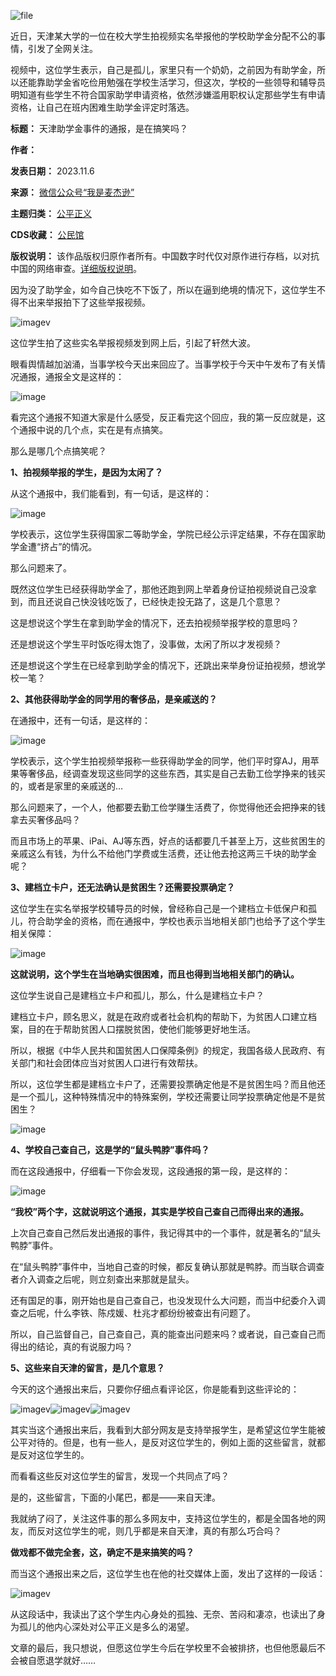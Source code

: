 ![file](https://chinadigitaltimes.net/chinese/files/2023/11/image-1699271621438.png)


近日，天津某大学的一位在校大学生拍视频实名举报他的学校助学金分配不公的事情，引发了全网关注。


视频中，这位学生表示，自己是孤儿，家里只有一个奶奶，之前因为有助学金，所以还能靠助学金省吃俭用勉强在学校生活学习，但这次，学校的一些领导和辅导员明知道有些学生不符合国家助学申请资格，依然涉嫌滥用职权认定那些学生有申请资格，让自己在班内困难生助学金评定时落选。




**标题：** 天津助学金事件的通报，是在搞笑吗？  

**作者：**   

**发表日期：** 2023.11.6  

**来源：** [微信公众号“我是麦杰逊”](https://web.archive.org/web/https://mp.weixin.qq.com/s/_Bpe-NHTXLDhxa3uYmNN7g)  

**主题归类：** [公平正义](https://chinadigitaltimes.net/space/公平正义)  

**CDS收藏：** [公民馆](https://chinadigitaltimes.net/space/%E5%85%AC%E6%B0%91%E9%A6%86)  

**版权说明：** 该作品版权归原作者所有。中国数字时代仅对原作进行存档，以对抗中国的网络审查。[详细版权说明](https://chinadigitaltimes.net/chinese/copyright)。


因为没了助学金，如今自己快吃不下饭了，所以在逼到绝境的情况下，这位学生不得不出来举报拍下了这些举报视频。


![imagev](https://chinadigitaltimes.net/chinese/files/2023/11/post-701887-6548d4e484d79.png)


这位学生拍了这些实名举报视频发到网上后，引起了轩然大波。


眼看舆情越加汹涌，当事学校今天出来回应了。当事学校于今天中午发布了有关情况通报，通报全文是这样的：


![image](https://chinadigitaltimes.net/chinese/files/2023/11/post-701887-6548d4e49becc.png)


看完这个通报不知道大家是什么感受，反正看完这个回应，我的第一反应就是，这个通报中说的几个点，实在是有点搞笑。


那么是哪几个点搞笑呢？


**1、拍视频举报的学生，是因为太闲了？** ‍‍


从这个通报中，我们能看到，有一句话，是这样的：


![image](https://chinadigitaltimes.net/chinese/files/2023/11/post-701887-6548d4e4a6bb3.png)


学校表示，这位学生获得国家二等助学金，学院已经公示评定结果，不存在国家助学金遭“挤占”的情况。


那么问题来了。


既然这位学生已经获得助学金了，那他还跑到网上举着身份证拍视频说自己没拿到，而且还说自己快没钱吃饭了，已经快走投无路了，这是几个意思？‍‍


这是想说这个学生在拿到助学金的情况下，还去拍视频举报学校的意思吗？‍


还是想说这个学生平时饭吃得太饱了，没事做，太闲了所以才发视频？‍


还是想说这个学生在已经拿到助学金的情况下，还跳出来举身份证拍视频，想讹学校一笔？


**2、其他获得助学金的同学用的奢侈品，是亲戚送的？** ‍‍‍


在通报中，还有一句话，是这样的：


![image](https://chinadigitaltimes.net/chinese/files/2023/11/post-701887-6548d4e4b451c.png)


学校表示，这个学生拍视频举报称一些获得助学金的同学，他们平时穿AJ，用苹果等奢侈品，经调查发现这些同学的这些东西，其实是自己去勤工俭学挣来的钱买的，或者是家里的亲戚送的…‍‍‍‍‍‍‍‍‍‍‍‍‍‍‍


那么问题来了，一个人，他都要去勤工俭学赚生活费了，你觉得他还会把挣来的钱拿去买奢侈品吗？‍‍‍‍‍‍


而且市场上的苹果、iPai、AJ等东西，好点的话都要几千甚至上万，这些贫困生的亲戚这么有钱，为什么不给他门学费或生活费，还让他去抢这两三千块的助学金呢？


**3、建档立卡户，还无法确认是贫困生？还需要投票确定？** ‍


这位学生在实名举报学校辅导员的时候，曾经称自己是一个建档立卡低保户和孤儿，符合助学金的资格，而在通报中，学校也表示当地相关部门也给予了这个学生相关保障：


![image](https://chinadigitaltimes.net/chinese/files/2023/11/post-701887-6548d4e4bfa06.png)


**这就说明，这个学生在当地确实很困难，而且也得到当地相关部门的确认。** ‍‍


这位学生说自己是建档立卡户和孤儿，那么，什么是建档立卡户？


建档立卡户，顾名思义，就是在政府或者社会机构的帮助下，为贫困人口建立档案，目的在于帮助贫困人口摆脱贫困，使他们能够更好地生活。


所以，根据《中华人民共和国贫困人口保障条例》的规定，我国各级人民政府、有关部门和社会团体应当对贫困人口进行有效帮扶。


所以，这位学生都是建档立卡户了，还需要投票确定他是不是贫困生吗？而且他还是一个孤儿，这种特殊情况中的特殊案例，学校还需要让同学投票确定他是不是贫困生？


![image](https://chinadigitaltimes.net/chinese/files/2023/11/post-701887-6548d4e4c7c84.png)


**4、学校自己查自己，这是学的“鼠头鸭脖”事件吗？** 


而在这段通报中，仔细看一下你会发现，这段通报的第一段，是这样的：


![image](https://chinadigitaltimes.net/chinese/files/2023/11/post-701887-6548d4e4d4f0c.png)


**“我校”两个字，这就说明这个通报，其实是学校自己查自己而得出来的通报。** ‍


上次自己查自己然后发出通报的事件，我记得其中的一个事件，就是著名的“鼠头鸭脖”事件。


在“鼠头鸭脖”事件中，当地自己查的时候，都反复确认那就是鸭脖。而当联合调查者介入调查之后呢，则立刻查出来那就是鼠头。‍‍‍‍‍


还有国足的事，刚开始也是自己查自己，也没发现什么大问题，而当中纪委介入调查之后呢，什么李铁、陈戍媛、杜兆才都纷纷被查出有问题了。‍


所以，自己监督自己，自己查自己，真的能查出问题来吗？或者说，自己查自己而得出的结论，真的有说服力吗？‍‍‍‍‍‍‍‍‍‍‍


**5、这些来自天津的留言，是几个意思？** 


今天的这个通报出来后，只要你仔细点看评论区，你是能看到这些评论的：


![imagev](https://chinadigitaltimes.net/chinese/files/2023/11/post-701887-6548d4e4e3e9c.png)![imagev](https://chinadigitaltimes.net/chinese/files/2023/11/post-701887-6548d4e4ee61f.png)![imagev](https://chinadigitaltimes.net/chinese/files/2023/11/post-701887-6548d4e5051ae.png)


其实当这个通报出来后，我看到大部分网友是支持举报学生，是希望这位学生能被公平对待的。但是，也有一些人，是反对这位学生的，例如上面的这些留言，就都是反对这位学生的。‍‍‍‍‍


而看看这些反对这位学生的留言，发现一个共同点了吗？


是的，这些留言，下面的小尾巴，都是——来自天津。


我就纳了闷了，关注这件事的那么多网友中，支持这位学生的，都是全国各地的网友，而反对这位学生的呢，则几乎都是来自天津，真的有那么巧合吗？‍‍‍‍‍


**做戏都不做完全套，这，确定不是来搞笑的吗？** ‍‍


而当这个通报出来之后，这位学生也在他的社交媒体上面，发出了这样的一段话：


![imagev](https://chinadigitaltimes.net/chinese/files/2023/11/post-701887-6548d4e51603a.png)


从这段话中，我读出了这个学生内心身处的孤独、无奈、苦闷和凄凉，也读出了身为孤儿的他内心深处对公平正义是多么的渴望。


文章的最后，我只想说，但愿这位学生今后在学校里不会被排挤，也但他愿最后不会被自愿退学就好……‍

